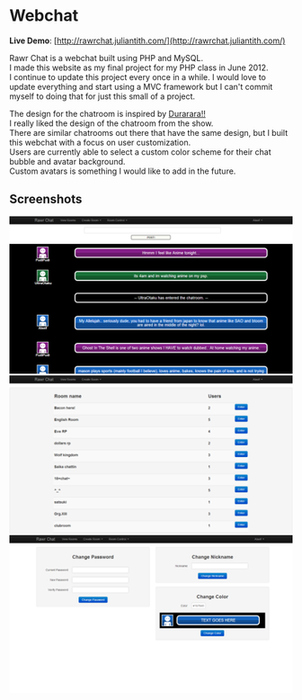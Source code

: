 # Webchat

**Live Demo**: [http://rawrchat.juliantith.com/](http://rawrchat.juliantith.com/)

Rawr Chat is a webchat built using PHP and MySQL.  
I made this website as my final project for my PHP class in June 2012.  
I continue to update this project every once in a while. I would love to update everything and start using a MVC framework but I can't commit myself to doing that for just this small of a project.

The design for the chatroom is inspired by [Durarara!!](http://en.wikipedia.org/wiki/Durarara!!)    
I really liked the design of the chatroom from the show.  
There are similar chatrooms out there that have the same design, but I built this webchat with a focus on user customization.  
Users are currently able to select a custom color scheme for their chat bubble and avatar background.  
Custom avatars is something I would like to add in the future.  

## Screenshots
![Chatroom](screenshots/chatroom.png "Chatroom")
![Lobby](screenshots/lobby.png "Lobby Room")
![Settings](screenshots/settings.png "Settings page")
